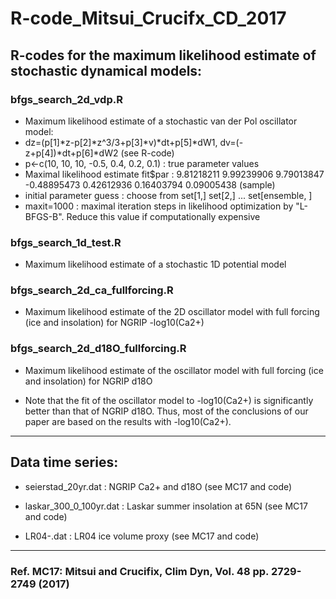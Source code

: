 # R-code_Mitsui_Crucifx_CD_2017

## R-codes for the maximum likelihood estimate of stochastic dynamical models:

### bfgs_search_2d_vdp.R 

- Maximum likelihood estimate of a stochastic van der Pol oscillator model:
- dz=(p[1]*z-p[2]*z^3/3+p[3]*v)*dt+p[5]*dW1, dv=(-z+p[4])*dt+p[6]*dW2 (see R-code)
- p<-c(10, 10, 10, -0.5, 0.4, 0.2, 0.1) : true parameter values
- Maximal likelihood estimate fit$par : 9.81218211  9.99239906  9.79013847 -0.48895473  0.42612936  0.16403794  0.09005438 (sample)
- initial parameter guess : choose from set[1,] set[2,] ... set[ensemble, ]
- maxit=1000 : maximal iteration steps in likelihood optimization by "L-BFGS-B". Reduce this value if computationally expensive

### bfgs_search_1d_test.R 

- Maximum likelihood estimate of a stochastic 1D potential model

### bfgs_search_2d_ca_fullforcing.R 

- Maximum likelihood estimate of the 2D oscillator model with full forcing (ice and insolation) for NGRIP -log10(Ca2+)

### bfgs_search_2d_d18O_fullforcing.R 

- Maximum likelihood estimate of the oscillator model with full forcing (ice and insolation) for NGRIP d18O

- Note that the fit of the oscillator model to -log10(Ca2+) is significantly better than that of NGRIP d18O. Thus, most of the conclusions of our paper are based on the results with -log10(Ca2+).


---
## Data time series:

- seierstad_20yr.dat : NGRIP Ca2+ and d18O (see MC17 and code)

- laskar_300_0_100yr.dat : Laskar summer insolation at 65N (see MC17 and code)

- LR04-.dat : LR04 ice volume proxy (see MC17 and code)


---
### Ref. MC17: Mitsui and Crucifix, Clim Dyn, Vol. 48 pp. 2729-2749 (2017)  

